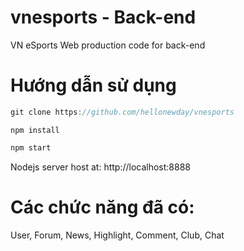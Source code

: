 # vnesports - Back-end
VN eSports Web production code for back-end
# Hướng dẫn sử dụng
```javascript
git clone https://github.com/hellonewday/vnesports
```
```nodejs
npm install
```
```javascript
npm start
```

Nodejs server host at: http://localhost:8888

##
# Các chức năng đã có:

User, Forum, News, Highlight, Comment, Club, Chat


